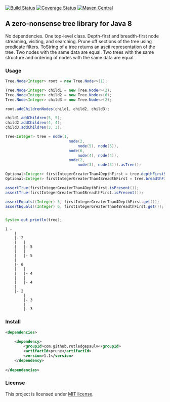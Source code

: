 [![Build Status](https://travis-ci.org/RutledgePaulV/prune.svg?branch=master)](https://travis-ci.org/RutledgePaulV/prune)
[![Coverage Status](https://coveralls.io/repos/github/RutledgePaulV/prune/badge.svg?branch=master)](https://coveralls.io/github/RutledgePaulV/prune?branch=master)
[![Maven Central](https://maven-badges.herokuapp.com/maven-central/com.github.rutledgepaulv/prune/badge.svg)](https://maven-badges.herokuapp.com/maven-central/com.github.rutledgepaulv/prune)

## A zero-nonsense tree library for Java 8

No dependencies. One top-level class. Depth-first and breadth-first node streaming, visiting, and searching.
Prune off sections of the tree using predicate filters. ToString of a tree returns an ascii representation of the
tree. Two nodes with the same data are equal. Two trees with the same structure and ordering of nodes with 
the same data are equal.

### Usage
```java
Tree.Node<Integer> root = new Tree.Node<>(1);

Tree.Node<Integer> child1 = new Tree.Node<>(2);
Tree.Node<Integer> child2 = new Tree.Node<>(6);
Tree.Node<Integer> child3 = new Tree.Node<>(2);

root.addChildrenNodes(child1, child2, child3);

child1.addChildren(5, 5);
child2.addChildren(4, 4);
child3.addChildren(3, 3);

Tree<Integer> tree = node(1, 
                            node(2, 
                                node(5), node(5)), 
                            node(6, 
                                node(4), node(4)), 
                            node(2, 
                                node(3), node(3))).asTree();

Optional<Integer> firstIntegerGreaterThan4DepthFirst = tree.depthFirstSearch(val -> val > 4);
Optional<Integer> firstIntegerGreaterThan4BreadthFirst = tree.breadthFirstSearch(val -> val > 4);

assertTrue(firstIntegerGreaterThan4DepthFirst.isPresent());
assertTrue(firstIntegerGreaterThan4BreadthFirst.isPresent());

assertEquals((Integer) 5, firstIntegerGreaterThan4DepthFirst.get());
assertEquals((Integer) 6, firstIntegerGreaterThan4BreadthFirst.get());


System.out.println(tree);
```

```text
1 -
    |
    |- 2
    |   |
    |   |- 5
    |   |
    |   |- 5
    |
    |- 6
    |   |
    |   |- 4
    |   |
    |   |- 4
    |
    |- 2
        |
        |- 3
        |
        |- 3
```

### Install
```xml
<dependencies>
    
    <dependency>
        <groupId>com.github.rutledgepaulv</groupId>
        <artifactId>prune</artifactId>
        <version>1.1</version>
    </dependency>
            
</dependencies>
```


### License
This project is licensed under [MIT license](http://opensource.org/licenses/MIT).
